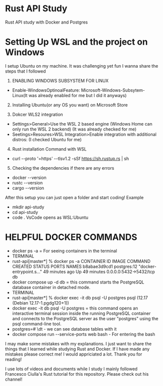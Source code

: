 # Rust API Study
Rust API study with Docker and Postgres

# Setting Up WSL and the project on Windows
I setup Ubuntu on my machine. It was challenging yet fun
I wanna share the steps that I followed 

1. ENABLING WINDOWS SUBSYSTEM FOR LINUX
- Enable-WindowsOptinoalFeature: Microsoft-Windows-Subsytem-Linux(It was already enabled for me but I did it anyways)

2. Installing Ubuntu(or any OS you want) on Microsoft Store

3. Dokcer WLS2 integration
- Settings>General>Use the WSL 2 based engine (Windows Home can only run the WSL 2 backend) 
(It was already checked for me)
- Seetings>Resoures>WSL Integration>Enable integration with additional distros:
(I checked Ubuntu for me)

4. Rust installation Command with WSL
- curl --proto '=https' --tlsv1.2 -sSf https://sh.rustup.rs | sh

5. Checking the dependencies if there are any errors
- docker --version
- rustc --version
- cargo --version

After this setup you can just open a folder and start coding!
Example
- mkdir api-study
- cd api-study
- code .
VsCode opens as WSL:Ubuntu

# HELPFUL DOCKER COMMANDS
- docker ps -a = For seeing containers in the terminal
- TERMINAL
- rust-api[master*] % docker ps -a
CONTAINER ID   IMAGE             COMMAND                  CREATED          STATUS                         PORTS                    NAMES
b8abae3d9cd1   postgres:12       "docker-entrypoint.s…"   49 minutes ago   Up 49 minutes                  0.0.0.0:5432->5432/tcp   db
- docker compose up -d db = this command starts the PostgreSQL database container in detached mode.
- TERMINAL
- rust-api[master*] %  docker exec -it db psql -U postgres
psql (12.17 (Debian 12.17-1.pgdg120+1))
- docker exec -it db psql -U postgres =  this command opens an interactive terminal session inside the running PostgreSQL container and connects to the PostgreSQL server as the user "postgres" using the psql command-line tool.
- postgres=# \dt - we can see database tables with it
- docker compose run --service-ports web bash - For entering the bash

I may make some mistakes with my explanations. I just want to share the things that I learned while studying Rust and Docker. If I have made any mistakes please correct me! I would appriciated a lot.
Thank you for reading!


I use lots of videos and documents while I study I mainly followed Francesco Ciulla's Rust tutorial for this repository. Please check out his channel!

